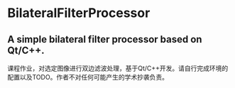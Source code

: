 # BilateralFilterProcessor
## A simple bilateral filter processor based on Qt/C++.
课程作业，对选定图像进行双边滤波处理，基于Qt/C++开发。请自行完成环境的配置以及TODO。作者不对任何可能产生的学术抄袭负责。
